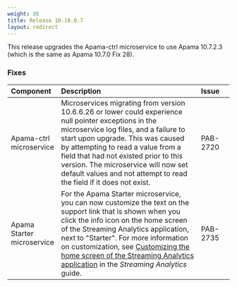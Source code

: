 ```yaml
---
weight: 36
title: Release 10.10.0.7
layout: redirect
---
```


This release upgrades the Apama-ctrl microservice to use Apama 10.7.2.3 (which is the same as Apama 10.7.0 Fix 28).

### Fixes

<table>
<colgroup>
    <col style="width: 15%;">
    <col style="width: 70%;">
    <col style="width: 15%;">
</colgroup>
<thead>
<tr>
<th style="text-align:left">Component</th>
<th style="text-align:left">Description</th>
<th style="text-align:left">Issue</th>
</tr>
</thead>
<tbody>
<tr>
<td style="text-align:left">Apama-ctrl microservice</td>
<td style="text-align:left">Microservices migrating from version 10.6.6.26 or lower could experience null pointer exceptions in the microservice log files, 
  and a failure to start upon upgrade. This was caused by attempting to read a value from a field that had not existed prior to this version. 
  The microservice will now set default values and not attempt to read the field if it does not exist.</td>
<td style="text-align:left">PAB-2720</td>
</tr>

<tr>
<td style="text-align:left">Apama Starter microservice</td>
<td style="text-align:left">For the Apama Starter microservice, you can now customize the text on the support link that is shown when you click the info icon 
  on the home screen of the Streaming Analytics application, next to "Starter". 
  For more information on customization, see <a href="https://cumulocity.com/guides/apama/advanced/#customize-home-screen">Customizing the home screen of the Streaming Analytics application</a> in the <em>Streaming Analytics</em> guide.</td>
<td style="text-align:left">PAB-2735</td>
</tr>

</tbody>
</table>






